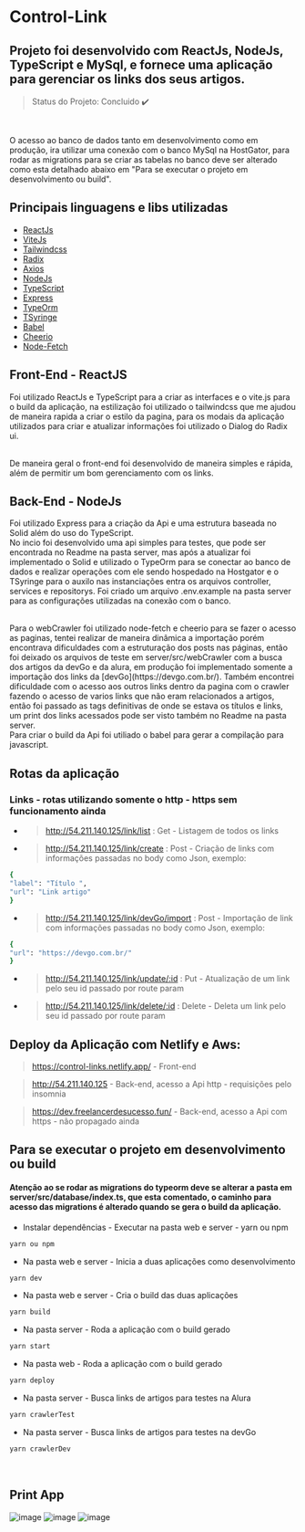 ﻿# Control-Link
 
 ## Projeto foi desenvolvido com ReactJs, NodeJs, TypeScript e MySql, e fornece uma aplicação para gerenciar os links dos seus artigos.
 
 > Status do Projeto: Concluido :heavy_check_mark:
 
 <br>
 
O acesso ao banco de dados tanto em desenvolvimento como em produção, ira utilizar uma conexão com o banco MySql na HostGator, para rodar as migrations para se criar as tabelas no banco deve ser alterado como esta detalhado abaixo em "Para se executar o projeto em desenvolvimento ou build".
 
 ## Principais linguagens e libs utilizadas

- [ReactJs](https://reactjs.org/)
- [ViteJs](https://vitejs.dev/)
- [Tailwindcss](https://tailwindcss.com/)
- [Radix](https://www.radix-ui.com/)
- [Axios](https://axios-http.com/)
- [NodeJs](https://nodejs.org/en/)
- [TypeScript](https://www.typescriptlang.org/)
- [Express](http://expressjs.com/pt-br/)
- [TypeOrm](https://typeorm.io/)
- [TSyringe](https://github.com/Microsoft/tsyringe)
- [Babel](https://babeljs.io/)
- [Cheerio](https://cheerio.js.org/)
- [Node-Fetch](https://www.npmjs.com/package/node-fetch)


 ## Front-End - ReactJS
 
 Foi utilizado ReactJs e TypeScript para a criar as interfaces e o vite.js para o build da aplicação, na estilização foi utilizado o tailwindcss que me ajudou de maneira rapida a criar o estilo da pagina, para os modais da aplicação utilizados para criar e atualizar informações foi utilizado o Dialog do Radix ui.
 
 <br>
 De maneira geral o front-end foi desenvolvido de maneira simples e rápida, além de permitir um bom gerenciamento com os links.
 
 ## Back-End - NodeJs
 
 Foi utilizado Express para a criação da Api e uma estrutura baseada no Solid além do uso do TypeScript.
 <br>
 No incio foi desenvolvido uma api simples para testes, que pode ser encontrada no Readme na pasta server, mas após a atualizar foi implementado o Solid e utilizado o TypeOrm para se conectar ao banco de dados e realizar operações com ele sendo hospedado na Hostgator e o TSyringe para o auxilo nas instanciações entra os arquivos controller, services e repositorys. Foi criado um arquivo .env.example na pasta server para as configurações utilizadas na conexão com o banco.
 
 <br>
 Para o webCrawler foi utilizado node-fetch e cheerio para se fazer o acesso as paginas, tentei realizar de maneira dinâmica a importação porém encontrava dificuldades com a estruturação dos posts nas páginas, então foi deixado os arquivos de teste em server/src/webCrawler com a busca dos artigos da devGo e da alura, em produção foi implementado somente a importação dos links da [devGo](https://devgo.com.br/). Também encontrei dificuldade com o acesso aos outros links dentro da pagina com o crawler fazendo o acesso de varios links que não eram relacionados a artigos, então foi passado as tags definitivas de onde se estava os títulos e links, um print dos links acessados pode ser visto também no Readme na pasta server.  
 
<br>
Para criar o build da Api foi utiliado o babel para gerar a compilação para javascript.  

<br>

## Rotas da aplicação
### Links - rotas utilizando somente o http - https sem funcionamento ainda
- > http://54.211.140.125/link/list : Get - Listagem de todos os links
- > http://54.211.140.125/link/create : Post - Criação de links com informações passadas no body como Json, exemplo:
```sh
{
"label": "Título ",
"url": "Link artigo"
}
```
- > http://54.211.140.125/link/devGo/import : Post - Importação de link com informações passadas no body como Json, exemplo:
```sh
{
"url": "https://devgo.com.br/"
}
```
- > http://54.211.140.125/link/update/:id : Put - Atualização de um link pelo seu id passado por route param
- > http://54.211.140.125/link/delete/:id : Delete - Deleta um link pelo seu id passado por route param

## Deploy da Aplicação com Netlify e Aws:

> https://control-links.netlify.app/ - Front-end

> http://54.211.140.125 - Back-end, acesso a Api http - requisições pelo insomnia

> https://dev.freelancerdesucesso.fun/ - Back-end, acesso a Api com https - não propagado ainda

## Para se executar o projeto em desenvolvimento ou build

#### Atenção ao se rodar as migrations do typeorm deve se alterar a pasta em server/src/database/index.ts, que esta comentado, o caminho para acesso das migrations é alterado quando se gera o build da aplicação.

- Instalar dependências - Executar na pasta web e server - yarn ou npm
```sh
yarn ou npm
```
- Na pasta web e server - Inicia a duas aplicações como desenvolvimento
```sh
yarn dev
```
- Na pasta web e server - Cria o build das duas aplicações
```sh
yarn build
```
- Na pasta server - Roda a aplicação com o build gerado
```sh
yarn start
```
- Na pasta web - Roda a aplicação com o build gerado
```sh
yarn deploy
```
- Na pasta server - Busca links de artigos para testes na Alura
```sh
yarn crawlerTest
```
- Na pasta server - Busca links de artigos para testes na devGo
```sh
yarn crawlerDev
```
 
 <br>
 
 ## Print App
 ![image](https://user-images.githubusercontent.com/77466610/192182660-9ddf644d-81ea-41aa-89fe-b04402a4b658.png)
 ![image](https://user-images.githubusercontent.com/77466610/192182735-0ce41fde-4a5e-46aa-9b86-f5cf7c7096c4.png)
 ![image](https://user-images.githubusercontent.com/77466610/192395840-f1224d87-4b01-4db1-8615-57b69daf1494.png)

 
